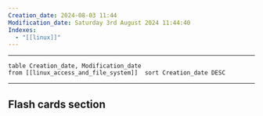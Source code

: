 ```yaml
---
Creation_date: 2024-08-03 11:44
Modification_date: Saturday 3rd August 2024 11:44:40
Indexes:
  - "[[linux]]"
---
```


----


```dataview
table Creation_date, Modification_date
from [[linux_access_and_file_system]]  sort Creation_date DESC
```























---
## Flash cards section
